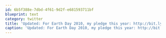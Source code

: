 ```yaml
---
id: 6b5f388e-7dbd-4f61-9d2f-e681593711bf
blueprint: text
category: twitter
title: 'Updated: For Earth Day 2010, my pledge this year: http://bit.ly/awFeZH'
caption: 'Updated: For Earth Day 2010, my pledge this year: http://bit.ly/awFeZH'
---
```

